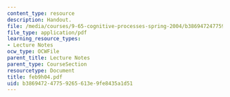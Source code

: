 ```yaml
---
content_type: resource
description: Handout.
file: /media/courses/9-65-cognitive-processes-spring-2004/b386947247759265613e9fe8435a1d51_feb9h04.pdf
file_type: application/pdf
learning_resource_types:
- Lecture Notes
ocw_type: OCWFile
parent_title: Lecture Notes
parent_type: CourseSection
resourcetype: Document
title: feb9h04.pdf
uid: b3869472-4775-9265-613e-9fe8435a1d51
---
```

